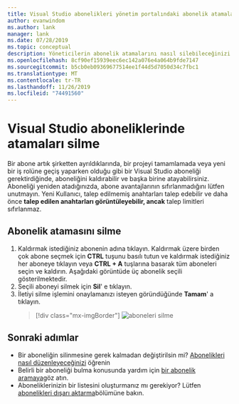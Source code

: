 ```yaml
---
title: Visual Studio abonelikleri yönetim portalındaki abonelik atamalarını silme | Microsoft Docs
author: evanwindom
ms.author: lank
manager: lank
ms.date: 07/28/2019
ms.topic: conceptual
description: Yöneticilerin abonelik atamalarını nasıl silebileceğinizi öğrenin
ms.openlocfilehash: 8cf90ef15939eec6ec142a076e4a064b9fde7147
ms.sourcegitcommit: b5cb0eb09369677514ee1f44d5d7050d34c7fbc1
ms.translationtype: MT
ms.contentlocale: tr-TR
ms.lasthandoff: 11/26/2019
ms.locfileid: "74491560"
---
```

# <a name="delete-assignments-in-visual-studio-subscriptions"></a>Visual Studio aboneliklerinde atamaları silme
Bir abone artık şirketten ayrıldıklarında, bir projeyi tamamlamada veya yeni bir iş rolüne geçiş yaparken olduğu gibi bir Visual Studio aboneliği gerektirdiğinde, aboneliğini kaldırabilir ve başka birine atayabilirsiniz. Aboneliği yeniden atadığınızda, abone avantajlarının sıfırlanmadığını lütfen unutmayın.  Yeni Kullanıcı, talep edilmemiş anahtarları talep edebilir ve daha önce **talep edilen anahtarları görüntüleyebilir, ancak** talep limitleri sıfırlanmaz.

## <a name="delete-a-subscription-assignment"></a>Abonelik atamasını silme
1. Kaldırmak istediğiniz abonenin adına tıklayın. Kaldırmak üzere birden çok abone seçmek için **CTRL** tuşunu basılı tutun ve kaldırmak istediğiniz her aboneye tıklayın veya **CTRL + A** tuşlarına basarak tüm aboneleri seçin ve kaldırın. Aşağıdaki görüntüde üç abonelik seçili gösterilmektedir.
2. Seçili aboneyi silmek için **Sil**' e tıklayın.
3. İletiyi silme işlemini onaylamanızı isteyen göründüğünde **Tamam**' a tıklayın.
   > [!div class="mx-imgBorder"]
   > ![aboneleri silme](_img/delete-license/delete-subscribers.png)

## <a name="next-steps"></a>Sonraki adımlar
- Bir aboneliğin silinmesine gerek kalmadan değiştirilsin mi?  [Abonelikleri nasıl düzenleyeceğinizi](edit-license.md) öğrenin
- Belirli bir aboneliği bulma konusunda yardım için [bir abonelik aramaya](search-license.md)göz atın.
- Aboneliklerinizin bir listesini oluşturmanız mı gerekiyor?  Lütfen [abonelikleri dışarı aktarma](exporting-subscriptions.md)bölümüne bakın.